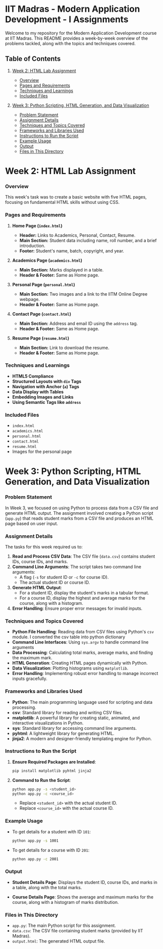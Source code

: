 # IIT Madras - Modern Application Development - I Assignments

Welcome to my repository for the Modern Application Development course at IIT Madras. This README provides a week-by-week overview of the problems tackled, along with the topics and techniques covered.

## Table of Contents

1. [Week 2: HTML Lab Assignment](#week-2-html-lab-assignment)
   - [Overview](#overview)
   - [Pages and Requirements](#pages-and-requirements)
   - [Techniques and Learnings](#techniques-and-learnings)
   - [Included Files](#included-files)

2. [Week 3: Python Scripting, HTML Generation, and Data Visualization](#week-3-python-scripting-html-generation-and-data-visualization)
   - [Problem Statement](#problem-statement)
   - [Assignment Details](#assignment-details)
   - [Techniques and Topics Covered](#techniques-and-topics-covered)
   - [Frameworks and Libraries Used](#frameworks-and-libraries-used)
   - [Instructions to Run the Script](#instructions-to-run-the-script)
   - [Example Usage](#example-usage)
   - [Output](#output)
   - [Files in This Directory](#files-in-this-directory)


# Week 2: HTML Lab Assignment

### Overview

This week's task was to create a basic website with five HTML pages, focusing on fundamental HTML skills without using CSS.

### Pages and Requirements

1. **Home Page (`index.html`)**
   - **Header:** Links to Academics, Personal, Contact, Resume.
   - **Main Section:** Student data including name, roll number, and a brief introduction.
   - **Footer:** Student's name, batch, copyright, and year.

2. **Academics Page (`academics.html`)**
   - **Main Section:** Marks displayed in a table.
   - **Header & Footer:** Same as Home page.

3. **Personal Page (`personal.html`)**
   - **Main Section:** Two images and a link to the IITM Online Degree webpage.
   - **Header & Footer:** Same as Home page.

4. **Contact Page (`contact.html`)**
   - **Main Section:** Address and email ID using the `address` tag.
   - **Header & Footer:** Same as Home page.

5. **Resume Page (`resume.html`)**
   - **Main Section:** Link to download the resume.
   - **Header & Footer:** Same as Home page.

### Techniques and Learnings

- **HTML5 Compliance**
- **Structured Layouts with `div` Tags**
- **Navigation with Anchor (`a`) Tags**
- **Data Display with Tables**
- **Embedding Images and Links**
- **Using Semantic Tags like `address`**

### Included Files

- `index.html`
- `academics.html`
- `personal.html`
- `contact.html`
- `resume.html`
- Images for the personal page


# Week 3: Python Scripting, HTML Generation, and Data Visualization

### Problem Statement
In Week 3, we focused on using Python to process data from a CSV file and generate HTML output. The assignment involved creating a Python script (`app.py`) that reads student marks from a CSV file and produces an HTML page based on user input.

### Assignment Details
The tasks for this week required us to:

1. **Read and Process CSV Data**: The CSV file (`data.csv`) contains student IDs, course IDs, and marks.
2. **Command Line Arguments**: The script takes two command line arguments:
    - A flag (`-s` for student ID or `-c` for course ID).
    - The actual student ID or course ID.
3. **Generate HTML Output**:
    - For a student ID, display the student's marks in a tabular format.
    - For a course ID, display the highest and average marks for the course, along with a histogram.
4. **Error Handling**: Ensure proper error messages for invalid inputs.

### Techniques and Topics Covered
- **Python File Handling**: Reading data from CSV files using Python's `csv` module. I converted the csv table into python dictionary
- **Command Line Interfaces**: Using `sys.argv` to handle command line arguments
- **Data Processing**: Calculating total marks, average marks, and finding the maximum mark.
- **HTML Generation**: Creating HTML pages dynamically with Python.
- **Data Visualization**: Plotting histograms using `matplotlib`.
- **Error Handling**: Implementing robust error handling to manage incorrect inputs gracefully.

### Frameworks and Libraries Used
- **Python**: The main programming language used for scripting and data processing.
- **csv**: Standard library for reading and writing CSV files.
- **matplotlib**: A powerful library for creating static, animated, and interactive visualizations in Python.
- **sys**: Standard library for accessing command line arguments.
- **pyhtml**: A lightweight library for generating HTML.
- **jinja2**: A modern and designer-friendly templating engine for Python.

### Instructions to Run the Script
1. **Ensure Required Packages are Installed**:
   ```bash
   pip install matplotlib pyhtml jinja2
   ```
2. **Command to Run the Script**:
   ```bash
   python app.py -s <student_id>
   python app.py -c <course_id>
   ```
   - Replace `<student_id>` with the actual student ID.
   - Replace `<course_id>` with the actual course ID.

### Example Usage
- To get details for a student with ID `101`:
  ```bash
  python app.py -s 1001
- To get details for a course with ID `201`:
  ```bash
  python app.py -c 2001
### Output
- **Student Details Page**:
  Displays the student ID, course IDs, and marks in a table, along with the total marks.

- **Course Details Page**:
  Shows the average and maximum marks for the course, along with a histogram of marks distribution.

### Files in This Directory
- `app.py`: The main Python script for this assignment.
- `data.csv`: The CSV file containing student marks (provided by IIT Madras).
- `output.html`: The generated HTML output file.

  
